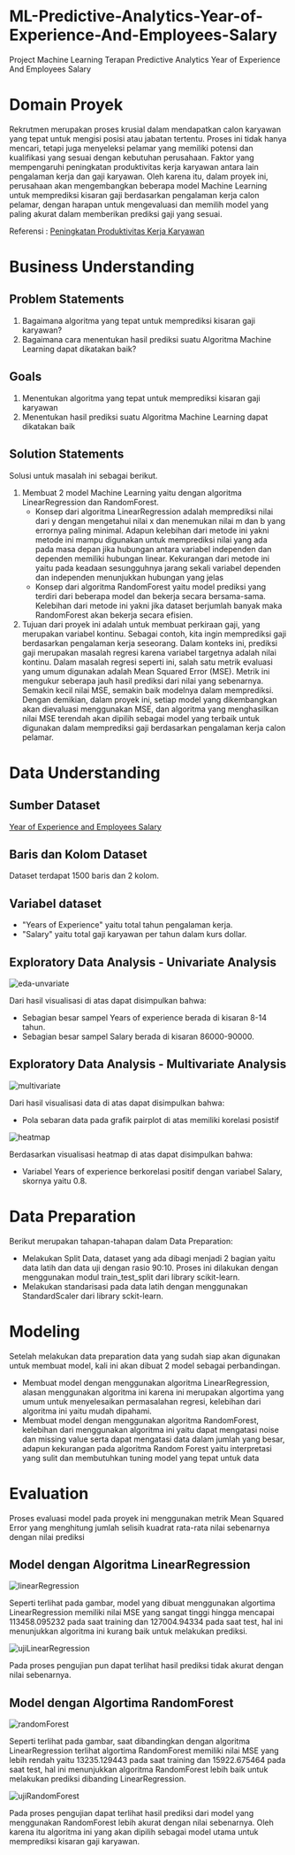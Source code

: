 # ML-Predictive-Analytics-Year-of-Experience-And-Employees-Salary
Project Machine Learning Terapan Predictive Analytics Year of Experience And Employees Salary

# Domain Proyek
Rekrutmen merupakan proses krusial dalam mendapatkan calon karyawan yang tepat untuk mengisi posisi atau jabatan tertentu. Proses ini tidak hanya mencari, tetapi juga menyeleksi pelamar yang memiliki potensi dan kualifikasi yang sesuai dengan kebutuhan perusahaan. Faktor yang mempengaruhi peningkatan produktivitas kerja karyawan antara lain pengalaman kerja dan gaji karyawan.  Oleh karena itu, dalam proyek ini, perusahaan akan mengembangkan beberapa model Machine Learning untuk memprediksi kisaran gaji berdasarkan pengalaman kerja calon pelamar, dengan harapan untuk mengevaluasi dan memilih model yang paling akurat dalam memberikan prediksi gaji yang sesuai.

Referensi : [Peningkatan Produktivitas Kerja Karyawan](https://jurnalpenyuluhan.ipb.ac.id/index.php/jabm/article/view/33128/21748)

# Business Understanding

## Problem Statements
1. Bagaimana algoritma yang tepat untuk memprediksi kisaran gaji karyawan?
2. Bagaimana cara menentukan hasil prediksi suatu Algoritma Machine Learning dapat dikatakan baik?

## Goals
1. Menentukan algoritma yang tepat untuk memprediksi kisaran gaji karyawan
2. Menentukan hasil prediksi suatu Algoritma Machine Learning dapat dikatakan baik

## Solution Statements
Solusi untuk masalah ini sebagai berikut.
1. Membuat 2 model Machine Learning yaitu dengan algoritma LinearRegression dan RandomForest.
   - Konsep dari algoritma LinearRegression adalah memprediksi nilai dari y dengan mengetahui nilai x dan menemukan nilai m dan b yang errornya paling minimal. Adapun kelebihan dari metode ini yakni metode ini mampu digunakan untuk memprediksi nilai yang ada pada masa depan jika hubungan antara variabel independen dan dependen memiliki hubungan linear. Kekurangan dari metode ini yaitu pada keadaan sesungguhnya jarang sekali variabel dependen dan independen menunjukkan hubungan yang jelas
   - Konsep dari algoritma RandomForest yaitu model prediksi yang terdiri dari beberapa model dan bekerja secara bersama-sama. Kelebihan dari metode ini yakni jika dataset berjumlah banyak maka RandomForest akan bekerja secara efisien.
2. Tujuan dari proyek ini adalah untuk membuat perkiraan gaji, yang merupakan variabel kontinu. Sebagai contoh, kita ingin memprediksi gaji berdasarkan pengalaman kerja seseorang. Dalam konteks ini, prediksi gaji merupakan masalah regresi karena variabel targetnya adalah nilai kontinu. Dalam masalah regresi seperti ini, salah satu metrik evaluasi yang umum digunakan adalah Mean Squared Error (MSE). Metrik ini mengukur seberapa jauh hasil prediksi dari nilai yang sebenarnya. Semakin kecil nilai MSE, semakin baik modelnya dalam memprediksi. Dengan demikian, dalam proyek ini, setiap model yang dikembangkan akan dievaluasi menggunakan MSE, dan algoritma yang menghasilkan nilai MSE terendah akan dipilih sebagai model yang terbaik untuk digunakan dalam memprediksi gaji berdasarkan pengalaman kerja calon pelamar.

# Data Understanding

## Sumber Dataset 
[Year of Experience and Employees Salary](https://www.kaggle.com/datasets/rubydoby/years-of-experience-and-employees-salary/data?select=employee_salaries.csv)

## Baris dan Kolom Dataset
Dataset terdapat 1500 baris dan 2 kolom.

## Variabel dataset
- "Years of Experience" yaitu total tahun pengalaman kerja.
- "Salary" yaitu total gaji karyawan per tahun dalam kurs dollar.

## Exploratory Data Analysis - Univariate Analysis
![eda-unvariate](https://github.com/lusiana02/ML-Predictive-Analytics-Year-of-Experience-And-Employees-Salary/assets/123287899/5494bd80-1bf5-4253-9a19-f082e57f51d2)


Dari hasil visualisasi di atas dapat disimpulkan bahwa:
- Sebagian besar sampel Years of experience berada di kisaran 8-14 tahun.
- Sebagian besar sampel Salary berada di kisaran 86000-90000.

## Exploratory Data Analysis - Multivariate Analysis
![multivariate](https://drive.google.com/uc?export=view&id=1QIODT48RKiquT16iArf6W8QAxPZiAEhm)

Dari hasil visualisasi data di atas dapat disimpulkan bahwa:
- Pola sebaran data pada grafik pairplot di atas memiliki korelasi posistif

![heatmap](https://drive.google.com/uc?export=view&id=1p6KPP5Om4ztWVwPVI6gRgCcHdZswlV-a)

Berdasarkan visualisasi heatmap di atas dapat disimpulkan bahwa:
- Variabel Years of experience berkorelasi positif dengan variabel Salary, skornya yaitu 0.8.

# Data Preparation
Berikut merupakan tahapan-tahapan dalam Data Preparation:
- Melakukan Split Data, dataset yang ada dibagi menjadi 2 bagian yaitu data latih dan data uji dengan rasio 90:10. Proses ini dilakukan dengan menggunakan modul train_test_split dari library scikit-learn.
- Melakukan standarisasi pada data latih dengan menggunakan StandardScaler dari library sckit-learn.

# Modeling
Setelah melakukan data preparation data yang sudah siap akan digunakan untuk membuat model, kali ini akan dibuat 2 model sebagai perbandingan.
- Membuat model dengan menggunakan algoritma LinearRegression, alasan menggunakan algoritma ini karena ini merupakan algortima yang umum untuk menyelesaikan permasalahan regresi, kelebihan dari algoritma ini yaitu mudah dipahami.
- Membuat model dengan menggunakan algoritma RandomForest, kelebihan dari menggunakan algoritma ini yaitu dapat mengatasi noise dan missing value serta dapat mengatasi data dalam jumlah yang besar, adapun kekurangan pada algoritma Random Forest yaitu interpretasi yang sulit dan membutuhkan tuning model yang tepat untuk data
  
# Evaluation
Proses evaluasi model pada proyek ini menggunakan metrik Mean Squared Error yang menghitung jumlah selisih kuadrat rata-rata nilai sebenarnya dengan nilai prediksi

## Model dengan Algoritma LinearRegression
![linearRegression](https://drive.google.com/uc?export=view&id=1Kfjht4qeni_KqgCMg4peWYbx4VMChseo)

Seperti terlihat pada gambar, model yang dibuat menggunakan algortima LinearRegression memiliki nilai MSE yang sangat tinggi hingga mencapai 113458.095232 pada saat training dan 127004.94334 pada saat test, hal ini menunjukkan algoritma ini kurang baik untuk melakukan prediksi.

![ujiLinearRegression](https://drive.google.com/uc?export=view&id=1gS_AyaN8WtI9LnLgM1EBS_56GJr7clTb)

Pada proses pengujian pun dapat terlihat hasil prediksi tidak akurat dengan nilai sebenarnya.

## Model dengan Algortima RandomForest
![randomForest](https://drive.google.com/uc?export=view&id=1nwErlaA6JiqtVprkYMdcFZLvo6_-jk7b)

Seperti terlihat pada gambar, saat dibandingkan dengan algoritma LinearRegression terlihat algortima RandomForest memiliki nilai MSE yang lebih rendah yaitu 13235.129443 pada saat training dan 15922.675464 pada saat test, hal ini menunjukkan algoritma RandomForest lebih baik untuk melakukan prediksi dibanding LinearRegression.

![ujiRandomForest](https://drive.google.com/uc?export=view&id=1Zuz8o0vin282SEFKZ6c1m4fhzePNTug7)

Pada proses pengujian dapat terlihat hasil prediksi dari model yang menggunakan RandomForest lebih akurat dengan nilai sebenarnya. Oleh karena itu algoritma ini yang akan dipilih sebagai model utama untuk memprediksi kisaran gaji karyawan.
